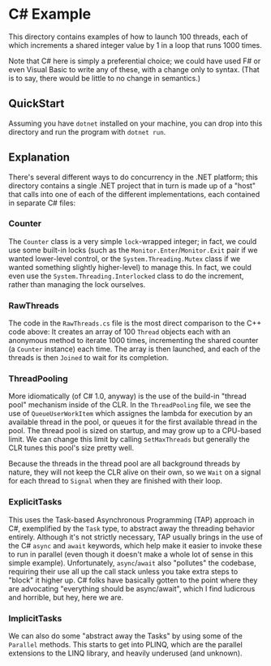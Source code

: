 # C# Example
This directory contains examples of how to launch 100 threads, each of which increments a shared integer value by 1 in a loop that runs 1000 times. 

Note that C# here is simply a preferential choice; we could have used F# or even Visual Basic to write any of these, with a change only to syntax. (That is to say, there would be little to no change in semantics.)

## QuickStart
Assuming you have `dotnet` installed on your machine, you can drop into this directory and run the program with `dotnet run`.

## Explanation
There's several different ways to do concurrency in the .NET platform; this directory contains a single .NET project that in turn is made up of a "host" that calls into one of each of the different implementations, each contained in separate C# files:

### Counter
The `Counter` class is a very simple `lock`-wrapped integer; in fact, we could use some built-in locks (such as the `Monitor.Enter`/`Monitor.Exit` pair if we wanted lower-level control, or the `System.Threading.Mutex` class if we wanted something slightly higher-level) to manage this. In fact, we could even use the `System.Threading.Interlocked` class to do the increment, rather than managing the lock ourselves.

### RawThreads
The code in the `RawThreads.cs` file is the most direct comparison to the C++ code above: It creates an array of 100 `Thread` objects each with an anonymous method to iterate 1000 times, incrementing the shared counter (a `Counter` instance) each time. The array is then launched, and each of the threads is then `Joined` to wait for its completion.

### ThreadPooling
More idiomatically (of C# 1.0, anyway) is the use of the build-in "thread pool" mechanism inside of the CLR. In the `ThreadPooling` file, we see the use of `QueueUserWorkItem` which assignes the lambda for execution by an available thread in the pool, or queues it for the first available thread in the pool. The thread pool is sized on startup, and may grow up to a CPU-based limit. We can change this limit by calling `SetMaxThreads` but generally the CLR tunes this pool's size pretty well.

Because the threads in the thread pool are all background threads by nature, they will not keep the CLR alive on their own, so we `Wait` on a signal for each thread to `Signal` when they are finished with their loop.

### ExplicitTasks
This uses the Task-based Asynchronous Programming (TAP) approach in C#, exemplified by the `Task` type, to abstract away the threading behavior entirely. Although it's not strictly necessary, TAP usually brings in the use of the C# `async` and `await` keywords, which help make it easier to invoke these to run in parallel (even though it doesn't make a whole lot of sense in this simple example). Unfortunately, `async`/`await` also "pollutes" the codebase, requiring their use all up the call stack unless you take extra steps to "block" it higher up. C# folks have basically gotten to the point where they are advocating "everything should be async/await", which I find ludicrous and horrible, but hey, here we are.

### ImplicitTasks
We can also do some "abstract away the Tasks" by using some of the `Parallel` methods. This starts to get into PLINQ, which are the parallel extensions to the LINQ library, and heavily underused (and unknown).

